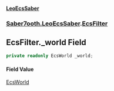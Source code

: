 #### [LeoEcsSaber](index.md 'index')
### [Saber7ooth.LeoEcsSaber](Saber7ooth.LeoEcsSaber.md 'Saber7ooth.LeoEcsSaber').[EcsFilter](EcsFilter.md 'Saber7ooth.LeoEcsSaber.EcsFilter')

## EcsFilter._world Field

```csharp
private readonly EcsWorld _world;
```

#### Field Value
[EcsWorld](EcsWorld.md 'Saber7ooth.LeoEcsSaber.EcsWorld')